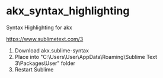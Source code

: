 # akx_syntax_highlighting
Syntax Highlighting for akx

https://www.sublimetext.com/3

1. Download akx.sublime-syntax
2. Place into "C:\Users\User\AppData\Roaming\Sublime Text 3\Packages\User" folder
3. Restart Sublime
